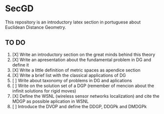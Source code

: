 # SecGD
This repository is an introductory latex section in portuguese about Euclidean Distance Geometry.


## TO DO

1. [X] Write an introductory section on the great minds behind this theory
2. [X] Write an apresentation about the fundamental problem in DG and define it
3. [X] Write a little definition of metric spaces as apendice section
4. [X] Write a brief list with the classical applications of DG
5. [ ] Write about taxonomy of problems in DG and aplications
6. [ ] Write on the solution set of a DGP (remember of mencion about the infinit solutions for rigid moves)
7. [X] Define the WSNL (wireless sensor networks localization) and cite the MDGP as possible aplication in WSNL 
8. [ ] Introduce the DVOP and define the DDGP, DDGPk and DMDGPk
